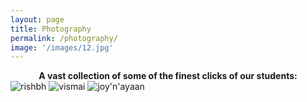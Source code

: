 ```yaml
---
layout: page
title: Photography
permalink: /photography/
image: '/images/12.jpg'
---
```


<div style="text-align: center;">
<b>A vast collection of some of the finest clicks of our students:</b>
</div>



<img src="https://github.com/user-attachments/assets/a3d257f7-76d4-43c0-be85-ebc18d37a55c" alt="rishbh" style="width:200px centre;">

<img src="https://github.com/user-attachments/assets/0a86fc47-99c3-4f6a-af26-d8d8ab003d98" alt="vismai" style="width:200px centre;">

<img src="https://github.com/user-attachments/assets/34366f70-2b88-4856-b8c2-fa2d2e42410b" alt="joy'n'ayaan" style="width:200px centre;">


